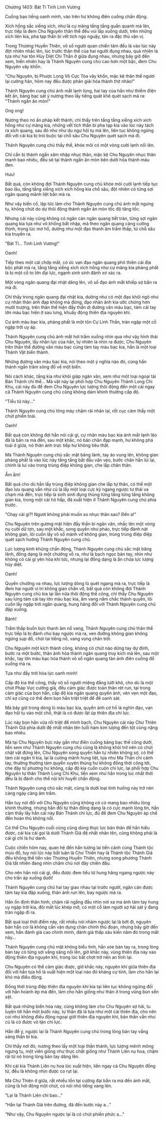 




Chương 1403: Bát Tí Tinh Linh Vương


Cuồng bạo tiếng oanh minh, vào trên hư không điên cuồng chấn động.

Xích hồng sắc xiềng xích, như là cự mãng tầng tầng quấn quanh mà lên, trực tiếp là đem Chu Nguyên thân thể đều vùi lấp xuống dưới, trên những xích liên kia, pha tạp thần bí vết tích ngọ nguậy, tản ra đặc thù vận vị.

Trong Thương Huyền Thiên, vô số người quan chiến tâm đều là vào lúc này đột nhiên nhấc lên, lúc trước thân thể của hai người đụng nhau, quả nhiên là tựa như hai tôn Hủy Diệt Chi Thần ở giữa đụng nhau, nhưng bây giờ đến xem, hiển nhiên hay là Thánh Nguyên cung chủ cao hơn một bậc, đem Chu Nguyên vây khốn.

"Chu Nguyên, bị Phược Long Vô Cực Tỏa vây khốn, mặc kệ thân thể ngươi lại cường hãn, hôm nay đều được phân giải hóa thành thịt nhão!"

Thánh Nguyên cung chủ ánh mắt lạnh lùng, hai tay của hắn như thiểm điện kết ấn, bàng bạc sát ý nương theo lấy tiếng quát khẽ quét sạch mà ra: "Thánh ngấn ăn mòn!"

Ong ong!

Nương theo nó ấn pháp kết thành, chỉ thấy trên tầng tầng xiềng xích xích hồng như cự mãng kia, những vết tích thần bí pha tạp kia vào lúc này tách ra xích quang, sau đó như như du ngư hội tụ mà lên, liên tục không ngừng đối với cái kia bị trói buộc tại chỗ sâu Chu Nguyên quét sạch mà đi.

Thánh Nguyên cung chủ thấy thế, khóe môi có một vòng cười lạnh nổi lên.

Chỉ cần bị thánh ngấn xâm nhập nhục thân, mặc kệ Chu Nguyên nhục thân mạnh bao nhiêu, đều sẽ tại thánh ngấn ăn mòn bên dưới hóa thành máu đen.

Hưu!

Bất quá, còn không đợi Thánh Nguyên cung chủ khóe môi cười lạnh tiếp tục bao lâu, tầng tầng xiềng xích xích hồng kia chỗ sâu, đột nhiên có từng sợi ngân quang mãnh liệt bắn mà ra.

Như vậy biến cố, lập tức làm cho Thánh Nguyên cung chủ ánh mắt ngưng tụ, không chút do dự thôi động thánh ngấn ăn mòn tốc độ tăng tốc.

Nhưng cái này cũng không có ngăn cản ngân quang tiết tràn, từng sợi ngân quang kia tựa như vô khổng bất nhập, mà theo ngân quang càng cường thịnh, trong lúc mơ hồ, dường như một đạo thanh âm trầm thấp, từ chỗ sâu kia truyền ra.

"Bát Tí... Tinh Linh Vương!"

Oanh!

Tiếp theo một cái chớp mắt, có ức vạn đạo ngân quang phô thiên cái địa bộc phát mà ra, tầng tầng xiềng xích xích hồng như cự mãng kia phảng phất là bị một cỗ to lớn đại lực, ngạnh sinh sinh đánh xơ xác ra.

Một vòng ngân quang đại nhật dâng lên, vô số đạo ánh mắt khiếp sợ bắn ra mà đi.

Chỉ thấy trong ngân quang đại nhật kia, dường như có một đạo khôi ngô như cự nhân thân ảnh đạp không mà đứng, đạo nhân ảnh kia ước chừng hơn mười trượng, trên thân thể hiện đầy thần dị đường vân màu bạc, tám cái tay lớn màu bạc hiện ở sau lưng, khuấy động thiên địa nguyên khí.

Cự ảnh màu bạc kia, phảng phất là một tôn Cự Linh Thần, tràn ngập một cỗ ngập trời uy áp.

Thánh Nguyên cung chủ ánh mắt hơi trầm xuống nhìn qua như vậy hình thái Chu Nguyên, lấy nhãn lực của hắn, tự nhiên là nhìn ra được, Chu Nguyên trên thân thể đường vân màu bạc cùng tám tay màu bạc kia, hẳn là một loại Thánh Vật biến thành.

Những đường vân màu bạc kia, nói theo một ý nghĩa nào đó, cùng hắn thánh ngấn trăm sông đổ về một biển.

Nói cách khác, tầng kia như khôi giáp ngân văn, xem như một loại ngoại tái Bán Thánh chi thể... Mà vật này lại phối hợp Chu Nguyên Thánh Long Chi Khu, cái này đủ để đem Chu Nguyên lực lượng thôi động đến một cái ngay cả Thánh Nguyên cung chủ cũng không dám khinh thường cấp độ.

"Tiểu tử này..."

Thánh Nguyên cung chủ lông mày chậm rãi nhăn lại, rốt cục cảm thấy một chút phiền toái.

Oanh!

Bất quá còn không đợi hắn nói cái gì, cự nhân màu bạc kia ánh mắt lạnh lẽo đã là bắn ra mà đến, sau một khắc, nó bàn chân đạp mạnh, hư không phá toái ở giữa, nó thân ảnh trực tiếp hư không tiêu thất.

Mà Thánh Nguyên cung chủ sắc mặt băng lãnh, tay áo vung lên, không gian phảng phất là vào lúc này tầng tầng bắt đầu vặn vẹo, bước chân hắn lùi lại, chính là lui vào trong trùng điệp không gian, che lấp chân thân.

Ầm ầm!

Bất quá cho dù hắn lấy trùng điệp không gian che lấp tự thân, có thể một đạo lưu quang vẫn như cũ là lấy một loại cực kỳ ngang ngược tư thái va chạm mà đến, trực tiếp là sinh sinh đụng thủng từng tầng từng tầng không gian kia, trong một cái hô hấp, đã xuất hiện ở Thánh Nguyên cung chủ phía trước.

"Chạy cái gì?! Ngươi không phải muốn so nhục thân sao? Đến a!"

Chu Nguyên trên gương mặt hiện đầy thần bí ngân văn, nhấc lên một vòng nụ cười dữ tợn, sau một khắc, song quyền như pháo, trực tiếp đánh nát không gian, lôi cuốn lấy vô số mảnh vỡ không gian, trùng trùng điệp điệp quét sạch hướng Thánh Nguyên cung chủ.

Lực lượng kinh khủng chấn động, Thánh Nguyên cung chủ sắc mặt băng lãnh, đồng dạng là một chưởng vỗ ra, như là bạch ngọc bàn tay, nhìn như không có cái gì yên hỏa khí tức, nhưng lại đồng dạng là ẩn chứa lực lượng hủy diệt.

Oanh!

Quyền chưởng va nhau, lực lượng dòng lũ quét ngang mà ra, trực tiếp là đem hai người vị trí không gian chấn vỡ, bất quá còn không đợi Thánh Nguyên cung chủ kia lại lần nữa thôi động thế công, chỉ thấy Chu Nguyên sau lưng tám cái tay lớn màu bạc kia, ầm vang nắm chắc thành quyền, lôi cuốn lấy ngập trời ngân quang, hung hăng đối với Thánh Nguyên cung chủ đập xuống.

Bành!

Trầm thấp buồn bực thanh âm nổ vang, Thánh Nguyên cung chủ thân thể trực tiếp là bị đánh cho bay ngược mà ra, ven đường không gian không ngừng sụp đổ, chói tai tiếng nổ, vang vọng chân trời.

Chu Nguyên một kích thành công, không có chút nào dừng tay dự định, bước ra một bước, thân ảnh hóa thành ngân quang truy kích mà lên, sau một khắc, tay lớn màu bạc hóa thành vô số ngân quang tàn ảnh điên cuồng đổ xuống mà ra.

Tựa như đầy trời hỏa lực oanh minh!

Cấp độ kia thế công, thấy vô số người miệng đắng lưỡi khô, cho dù là một chút Pháp Vực cường giả, đều cảm giác được toàn thân rét run, tại trong cảm giác của bọn hắn, cấp độ kia ngân quang quyền ảnh, vẻn vẹn một đạo, chỉ sợ cũng có thể đem bọn hắn triệt triệt để để oanh sát.

Mà bây giờ trong dòng lũ màu bạc kia, quyền ảnh cơ hồ là nghìn đạo, vạn đạo hội tụ vào một chỗ, thật là có được lật úp thiên địa chi lực.

Lúc này bọn hắn vừa rồi triệt để minh bạch, Chu Nguyên cái này Chư Thiên Thánh Giả phía dưới đệ nhất nhân tên tuổi hàm kim lượng đến tột cùng nặng bao nhiêu.

Mà tại Chu Nguyên bực này gần như điên cuồng bàng bạc thế công dưới, liền xem như Thánh Nguyên cung chủ cũng là không khỏi trở nên có chút chật vật đứng lên, Chu Nguyên song quyền hắn tự nhiên không sợ, có thể tám cái ngân tí kia, lại là cương mãnh hung liệt, tựa như Ma Thần chi cánh tay, thường thường tám quyền xuyên thủng hư không đồng thời công tới, che đậy tứ phương hư không, cấp độ kia cuồn cuộn chi lực, lại phối hợp Chu Nguyên tự thân Thánh Long Chi Khu, liền xem như hắn trong lúc nhất thời đều là bị đánh cho thể nội khí huyết chấn động.

Thánh Nguyên cung chủ sắc mặt, cũng là dưới loại tình huống này trở nên càng ngày càng âm trầm.

Hắn tuy nói đối với Chu Nguyên cũng không có có mang bao nhiêu lòng khinh thường, nhưng hắn đối tự thân đồng dạng là có cực mạnh lòng tin, hắn cảm thấy lấy hắn cái này Bán Thánh chi lực, đủ để đem Chu Nguyên áp chế đến hoàn thủ không nổi.

Có thể Chu Nguyên cuối cùng cũng dùng thực lực bản thân để hắn hiểu được, cái kia cái gọi là dưới Thánh Giả đệ nhất nhân tên, cũng không phải là cái gì chỉ là hư danh.

Cuộc chiến hôm nay, quan hệ đến hắn tương lai tiền cảnh cùng Thánh tộc mưu đồ, tuy nói lúc này bất luận là Chư Thiên hay là Thánh tộc Thánh Giả đều không thể tiến vào Thương Huyền Thiên, nhưng song phương Thánh Giả tất nhiên đang nhìn chăm chú nơi đây chiến đấu.

Cho nên hắn nói cái gì, đều được đem tiểu tử hung hăng ngang ngược này cho trấn áp xuống dưới!

Thánh Nguyên cung chủ hai tay giao nhau tại trước người, ngăn cản được tám tay kia đập xuống, thân ảnh run lên, bay ngược mà ra.

Hắn ổn định thân hình, chậm rãi ngẩng đầu nhìn nơi xa ma ảnh tám tay hung uy ngập trời kia, đôi mắt lúc khép mở, có một cỗ làm người sợ hãi sát ý đang tràn ngập đi ra.

Bất quá loại thời điểm này, rất nhiều nói nhảm ngược lại là bớt đi, nguyên bản hắn coi là không cần vận dụng chân chính thủ đoạn, nhưng bây giờ đến xem, hắn đánh giá cao chính mình, đánh giá thấp sâu kiến năm đó trong mắt này...

Thánh Nguyên cung chủ mặt không biểu tình, hắn xòe bàn tay ra, trong lòng bàn tay có từng sợi vầng sáng nổi lên, giờ khắc này, vùng thiên địa này xao động thiên địa nguyên khí, trong lúc bất chợt trở nên an tĩnh lại.

Chu Nguyên có thể cảm giác được, giờ khắc này, nguyên khí giữa thiên địa đối với hắn tựa hồ là xuất hiện một loại nào đó kháng cự tính, làm cho hắn lại khó mà điều động.

Đồng thời trùng điệp thiên địa nguyên khí kia tại liên tục không ngừng đối với hắn hoành ép mà đến, làm cho hắn giống như thân ở trong vũng bùn sền sệt.

Bất quá những biến hóa này, cũng không làm cho Chu Nguyên sợ hãi, tu luyện tới hắn một bước này, tự thân đã là tựa như một cái thiên địa, cho nên coi như không điều động ngoại giới thiên địa nguyên khí, bản thân vẫn như cũ là có được vô tận chi lực.

Hắn để ý, ngược lại là Thánh Nguyên cung chủ trong lòng bàn tay vầng sáng thần bí kia.

Chỉ thấy nơi đó, nương theo lấy một loại thần thánh, lực lượng mênh mông ngưng tụ, một viên giống như thực chất giống như Thánh Liên nụ hoa, chậm rãi từ nó trong lòng bàn tay dâng lên.

Khi cái kia Thánh Liên nụ hoa lúc xuất hiện, liền ngay cả Chu Nguyên đồng tử, đều là không nhịn được co rụt lại.

Mà Chư Thiên ở giữa, rất nhiều tồn tại cường đại bắn ra mà đến ánh mắt, cũng là hơi động một chút, có nói nhỏ tiếng vang lên.

"Lại là Thánh Liên chi bao..."

"Hắn tại Thánh Giả trên đường, đã đến bước này a..."

"Như vậy, Chu Nguyên ngược lại là có chút phiền phức a..."




